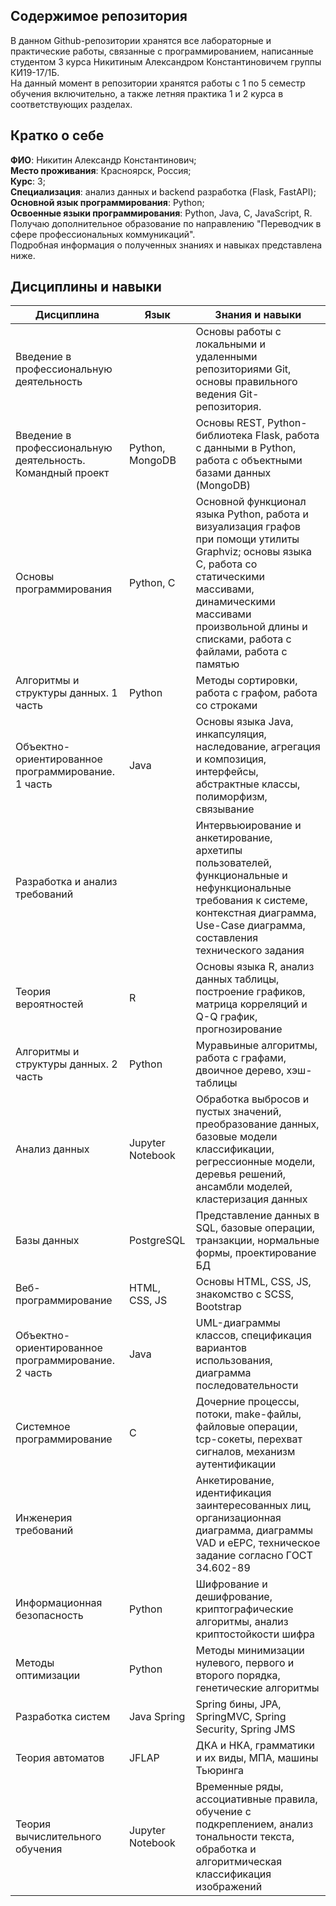 ## Содержимое репозитория
В данном Github-репозитории хранятся все лабораторные и практические работы, связанные с программированием, написанные студентом 3 курса Никитиным Александром Константиновичем группы КИ19-17/1Б.\
На данный момент в репозитории хранятся работы с 1 по 5 семестр обучения включительно, а также летняя практика 1 и 2 курса в соответствующих разделах.
## Кратко о себе
**ФИО**: Никитин Александр Константинович;\
**Место проживания**: Красноярск, Россия;\
**Курс**: 3;\
**Специализация**: анализ данных и backend разработка (Flask, FastAPI);\
**Основной язык программирования**: Python;\
**Освоенные языки программирования**: Python, Java, C, JavaScript, R.\
Получаю дополнительное образование по направлению "Переводчик в сфере профессиональных коммуникаций". \
Подробная информация о полученных знаниях и навыках представлена ниже.
## Дисциплины и навыки
| Дисциплина                                                  	| Язык             	| Знания и навыки                                                                                                                                                                                                                         	|
|-------------------------------------------------------------	|------------------	|-----------------------------------------------------------------------------------------------------------------------------------------------------------------------------------------------------------------------------------------	|
| Введение в профессиональную деятельность                    	|                  	| Основы работы с локальными и удаленными репозиториями Git, основы правильного ведения Git-репозитория.                                                                                                                                  	|
| Введение в профессиональную  деятельность. Командный проект 	| Python, MongoDB  	| Основы REST, Python-библиотека Flask, работа с данными в Python, работа с объектными базами данных (MongoDB)                                                                                                                            	|
| Основы программирования                                     	| Python, C        	| Основной функционал языка Python, работа и визуализация графов при помощи утилиты Graphviz; основы языка C, работа со статическими массивами, динамическими массивами произвольной длины и списками, работа с файлами, работа с памятью 	|
| Алгоритмы и структуры данных. 1 часть                       	| Python           	| Методы сортировки, работа с графом, работа со строками                                                                                                                                                                                  	|
| Объектно-ориентированное  программирование. 1 часть         	| Java             	| Основы языка Java, инкапсуляция, наследование, агрегация и композиция, интерфейсы, абстрактные классы, полиморфизм, связывание                                                                                                          	|
| Разработка и анализ требований                              	|                  	| Интервьюирование и анкетирование, архетипы пользователей, функциональные и нефункциональные требования к системе, контекстная диаграмма, Use-Case диаграмма, составления технического задания                                           	|
| Теория вероятностей                                         	| R                	| Основы языка R, анализ данных таблицы, построение графиков, матрица корреляций и Q-Q график, прогнозирование                                                                                                                            	|
| Алгоритмы и структуры данных. 2 часть                       	| Python           	| Муравьиные алгоритмы, работа с графами, двоичное дерево, хэш-таблицы                                                                                                                                                                    	|
| Анализ данных                                               	| Jupyter Notebook 	| Обработка выбросов и пустых значений, преобразование данных, базовые модели классификации, регрессионные модели, деревья решений, ансамбли моделей, кластеризация данных                                                                	|
| Базы данных                                                 	| PostgreSQL       	| Представление данных в SQL, базовые операции, транзакции, нормальные формы, проектирование БД                                                                                                                                           	|
| Веб-программирование                                        	| HTML, CSS, JS    	| Основы HTML, CSS, JS, знакомство с SCSS, Bootstrap                                                                                                                                                                                      	|
| Объектно-ориентированное  программирование. 2 часть         	| Java             	| UML-диаграммы классов, спецификация вариантов использования, диаграмма последовательности                                                                                                                                               	|
| Системное программирование                                  	| C                	| Дочерние процессы, потоки, make-файлы, файловые операции, tcp-сокеты, перехват сигналов, механизм аутентификации                                                                                                                        	|
| Инженерия требований                                        	|                  	| Анкетирование, идентификация заинтересованных лиц, организационная диаграмма, диаграммы VAD и eEPC, техническое задание согласно ГОСТ 34.602-89                                                                                         	|
| Информационная безопасность                                 	| Python           	| Шифрование и дешифрование, криптографические алгоритмы, анализ криптостойкости шифра                                                                                                                                                    	|
| Методы оптимизации                                          	| Python           	| Методы минимизации нулевого, первого и второго порядка, генетические алгоритмы                                                                                                                                                          	|
| Разработка систем                                           	| Java Spring      	| Spring бины, JPA, SpringMVC, Spring Security, Spring JMS                                                                                                                                                                                	|
| Теория автоматов                                            	| JFLAP            	| ДКА и НКА, грамматики и их виды, МПА, машины Тьюринга                                                                                                                                                                                   	|
| Теория вычислительного обучения                             	| Jupyter Notebook 	| Временные ряды, ассоциативные правила, обучение с подкреплением, анализ тональности текста, обработка и алгоритмическая классификация изображений                                                                                       	|
